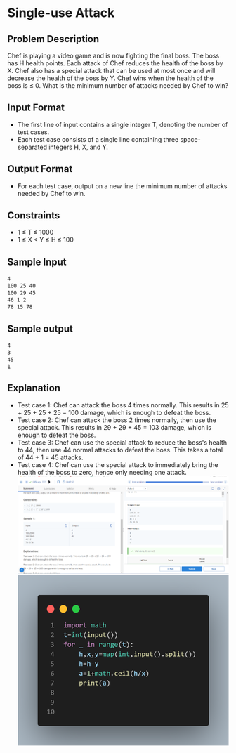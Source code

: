 # Single-use Attack

## Problem Description
Chef is playing a video game and is now fighting the final boss. The boss has H health points. Each attack of Chef reduces the health of the boss by X. Chef also has a special attack that can be used at most once and will decrease the health of the boss by Y. Chef wins when the health of the boss is ≤ 0. What is the minimum number of attacks needed by Chef to win?

## Input Format
- The first line of input contains a single integer T, denoting the number of test cases.
- Each test case consists of a single line containing three space-separated integers H, X, and Y.

## Output Format
- For each test case, output on a new line the minimum number of attacks needed by Chef to win.

## Constraints
- 1 ≤ T ≤ 1000
- 1 ≤ X < Y ≤ H ≤ 100

## Sample Input
```
4
100 25 40
100 29 45
46 1 2
78 15 78
```
## Sample output

```
4
3
45
1
```
## Explanation
- Test case 1: Chef can attack the boss 4 times normally. This results in 25 + 25 + 25 + 25 = 100 damage, which is enough to defeat the boss.
- Test case 2: Chef can attack the boss 2 times normally, then use the special attack. This results in 29 + 29 + 45 = 103 damage, which is enough to defeat the boss.
- Test case 3: Chef can use the special attack to reduce the boss's health to 44, then use 44 normal attacks to defeat the boss. This takes a total of 44 + 1 = 45 attacks.
- Test case 4: Chef can use the special attack to immediately bring the health of the boss to zero, hence only needing one attack.
![](Untitled.png)
![](code.png)